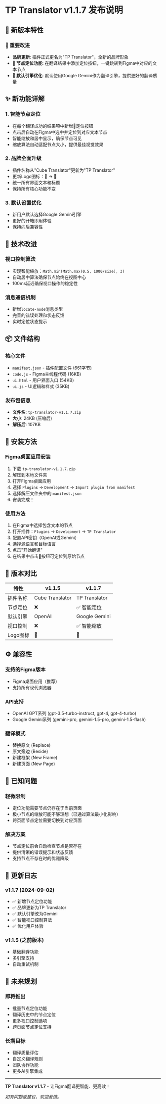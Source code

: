 # TP Translator v1.1.7 发布说明

## 🎉 新版本特性

### 🔧 重要改进
- **品牌更新**: 插件正式更名为"TP Translator"，全新的品牌形象
- **🎯 节点定位功能**: 在翻译结果中添加定位按钮，一键跳转到Figma中对应的文本节点
- **🤖 默认引擎优化**: 默认使用Google Gemini作为翻译引擎，提供更好的翻译质量

## ✨ 新功能详解

### 1. 智能节点定位
- 在每个翻译成功的结果项中新增🎯定位按钮
- 点击后自动在Figma中选中并定位到对应文本节点
- 智能缩放和居中显示，确保节点可见
- 缩放算法自动适配节点大小，提供最佳视觉效果

### 2. 品牌全面升级
- 插件名称从"Cube Translator"更新为"TP Translator"
- 更新Logo图标：🧊 → 🔌
- 统一所有界面文本和标题
- 保持所有核心功能不变

### 3. 默认设置优化  
- 新用户默认选择Google Gemini引擎
- 更好的开箱即用体验
- 保持向后兼容性

## 🔧 技术改进

### 视口控制算法
- 实现智能缩放：`Math.min(Math.max(0.5, 1000/size), 3)`
- 自动居中算法确保节点始终在视图中心
- 100ms延迟确保视口操作的稳定性

### 消息通信机制
- 新增`locate-node`消息类型
- 完善的错误处理和状态反馈
- 实时定位状态提示

## 📦 文件结构

### 核心文件
- `manifest.json` - 插件配置文件 (661字节)
- `code.js` - Figma主线程代码 (16KB)
- `ui.html` - 用户界面入口 (54KB)  
- `ui.js` - UI逻辑和样式 (35KB)

### 发布包信息
- **文件名**: `tp-translator-v1.1.7.zip`
- **大小**: 24KB (压缩后)
- **解压后**: 107KB

## 🚀 安装方法

### Figma桌面应用安装
1. 下载 `tp-translator-v1.1.7.zip`
2. 解压到本地文件夹  
3. 打开Figma桌面应用
4. 选择 `Plugins` → `Development` → `Import plugin from manifest`
5. 选择解压文件夹中的 `manifest.json`
6. 安装完成！

### 使用方法
1. 在Figma中选择包含文本的节点
2. 打开插件：`Plugins` → `Development` → `TP Translator`
3. 配置API密钥（OpenAI或Gemini）
4. 选择源语言和目标语言
5. 点击"开始翻译"
6. 在结果中点击🎯按钮可定位到原始节点

## 🔄 版本对比

| 特性 | v1.1.5 | v1.1.7 |
|------|---------|--------|
| 插件名称 | Cube Translator | TP Translator |
| 节点定位 | ❌ | ✅ 智能定位 |
| 默认引擎 | OpenAI | Google Gemini |
| 视口控制 | ❌ | ✅ 智能缩放 |
| Logo图标 | 🧊 | 🔌 |

## ⚙️ 兼容性

### 支持的Figma版本
- Figma桌面应用（推荐）
- 支持所有现代浏览器

### API支持
- OpenAI GPT系列 (gpt-3.5-turbo-instruct, gpt-4, gpt-4-turbo)
- Google Gemini系列 (gemini-pro, gemini-1.5-pro, gemini-1.5-flash)

### 翻译模式
- 替换原文 (Replace)
- 原文旁边 (Beside)  
- 新建框架 (New Frame)
- 新建页面 (New Page)

## 🐛 已知问题

### 轻微限制
- 定位功能需要节点仍存在于当前页面
- 极小节点的缩放可能不够理想（已通过算法最小化影响）
- 跨页面节点定位需要切换到对应页面

### 解决方案
- 节点定位前会自动检查节点是否存在
- 提供清晰的错误提示和状态反馈
- 支持节点不存在时的优雅降级

## 📝 更新日志

### v1.1.7 (2024-09-02)
- ✅ 新增节点定位功能
- ✅ 品牌更新为TP Translator
- ✅ 默认引擎改为Gemini
- ✅ 智能视口控制算法
- ✅ 优化用户体验

### v1.1.5 (之前版本)
- 基础翻译功能
- 多引擎支持
- 自动重试机制

## 🎯 未来规划

### 即将推出
- 批量节点定位功能
- 翻译历史中的节点定位
- 更多视口控制选项
- 跨页面节点定位支持

### 长期目标
- 翻译质量评估
- 自定义翻译规则
- 团队协作功能
- 更多AI引擎集成

---

**TP Translator v1.1.7** - 让Figma翻译更智能、更高效！

*如有问题或建议，欢迎反馈。*